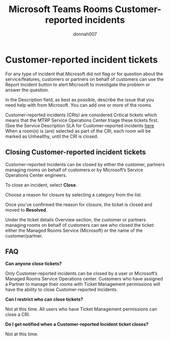﻿---
title: Microsoft Teams Rooms Customer-reported incidents
author: donnah007
ms.author: v-donnahill
manager: serdars
ms.reviewer: dstrome 
ms.topic: article
ms.tgt.pltfrm: cloud
ms.service: msteams
audience: Admin
ms.collection: 
  - M365-collaboration
  - m365initiative-meetings
appliesto: 
  - Microsoft Teams
ms.localizationpriority: medium
search.appverid: MET150
description: Partners/Customers can manually close incidents and ensure accurate reporting of Room health in MTRP.
---

# Customer-reported incident tickets

For any type of incident that Microsoft did not flag or for question about the service/features, customers or partners on behalf of customers can use the Report Incident button to alert Microsoft to investigate the problem or answer the question.

<!--![screenshot of the Incidents->Report incident](../media/customer-reported-incidents-001.png)-->

In the Description field, as best as possible, describe the issue that you need help with from Microsoft. You can add one or more of the rooms.

<!--![screenshot of the incident report rooms affected](../media/customer-reported-incidents-002.png)-->

Customer-reported incidents (CRIs) are considered Critical tickets which means that the MTRP Service Operations Center triage these tickets first.  (See the Service Description SLA for Customer-reported incidents [here](microsoft-teams-rooms-premium.md) When a room(s) is (are) selected as part of the CRI, each room will be marked as Unhealthy, until the CRI is closed.

## Closing Customer-reported incident tickets

Customer-reported Incidents can be closed by either the customer, partners managing rooms on behalf of customers or by Microsoft’s Service Operations Center engineers.

To close an incident, select **Close**.

<!--![Screenshot of the incident ticket details](../media/customer-reported-incidents-003.png)-->

Choose a reason for closure by selecting a category from the list.

<!--![Screenshot of list of reasons for ticket](../media/customer-reported-incidents-004.png)-->

Once you've confirmed the reason for closure, the ticket is closed and moved to **Resolved**.

Under the ticket details Overview section, the customer or partners managing rooms on behalf of customers can see who closed the ticket: either the Managed Rooms Service (Microsoft) or the name of the customer/partner.  

<!--![screenshot of the Incidents Overview details](../media/customer-reported-incidents-005.png)-->

## FAQ

**Can anyone close tickets?**

Only Customer-reported incidents can be closed by a user or Microsoft’s Managed Rooms Service Operations center. Customers who have assigned a Partner to manage their rooms with Ticket Management permissions will have the ability to close Customer-reported Incidents.

**Can I restrict who can close tickets?**

Not at this time. All users who have Ticket Management permissions can close a CRI.

**Do I get notified when a Customer-reported Incident ticket closes?**

Not at this time.